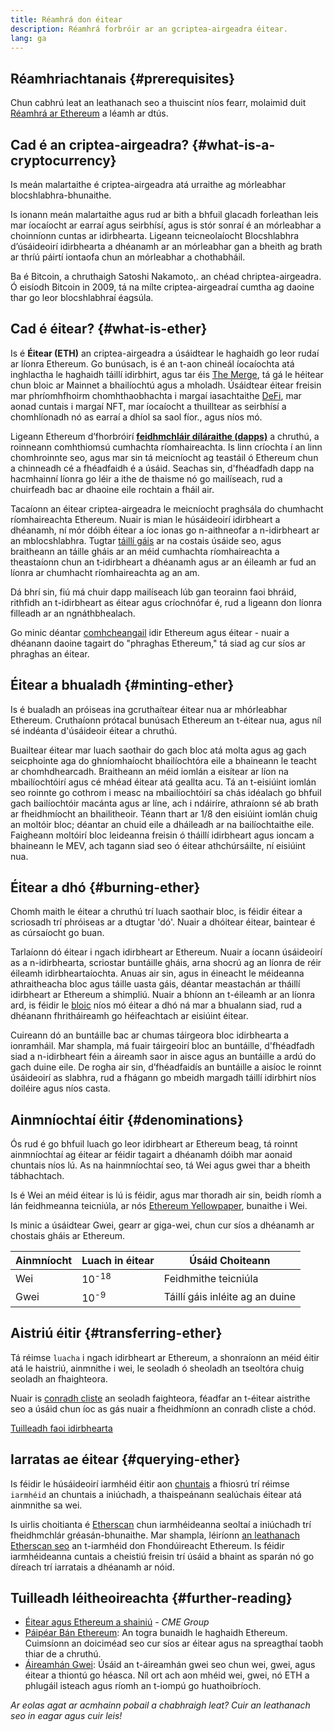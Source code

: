 ```yaml
---
title: Réamhrá don éitear
description: Réamhrá forbróir ar an gcriptea-airgeadra éitear.
lang: ga
---
```


## Réamhriachtanais {#prerequisites}

Chun cabhrú leat an leathanach seo a thuiscint níos fearr, molaimid duit [Réamhrá ar Ethereum](/developers/docs/intro-to-ethereum/) a léamh ar dtús.

## Cad é an criptea-airgeadra? {#what-is-a-cryptocurrency}

Is meán malartaithe é criptea-airgeadra atá urraithe ag mórleabhar blocshlabhra-bhunaithe.

Is ionann meán malartaithe agus rud ar bith a bhfuil glacadh forleathan leis mar íocaíocht ar earraí agus seirbhísí, agus is stór sonraí é an mórleabhar a choinníonn cuntas ar idirbhearta. Ligeann teicneolaíocht Blocshlabhra d’úsáideoirí idirbhearta a dhéanamh ar an mórleabhar gan a bheith ag brath ar thríú páirtí iontaofa chun an mórleabhar a chothabháil.

Ba é Bitcoin, a chruthaigh Satoshi Nakamoto,. an chéad chriptea-airgeadra. Ó eisíodh Bitcoin in 2009, tá na mílte criptea-airgeadraí cumtha ag daoine thar go leor blocshlabhraí éagsúla.

## Cad é éitear? {#what-is-ether}

Is é **Éitear (ETH)** an criptea-airgeadra a úsáidtear le haghaidh go leor rudaí ar líonra Ethereum. Go bunúsach, is é an t-aon chineál íocaíochta atá inghlactha le haghaidh táillí idirbhirt, agus tar éis [The Merge](/roadmap/merge), tá gá le héitear chun bloic ar Mainnet a bhailíochtú agus a mholadh. Úsáidtear éitear freisin mar phríomhfhoirm chomhthaobhachta i margaí iasachtaithe [DeFi](/defi), mar aonad cuntais i margaí NFT, mar íocaíocht a thuilltear as seirbhísí a chomhlíonadh nó as earraí a dhíol sa saol fíor., agus níos mó.

Ligeann Ethereum d’fhorbróirí [**feidhmchláir díláraithe (dapps)**](/developers/docs/dapps) a chruthú, a roinneann comhthiomsú cumhachta ríomhaireachta. Is linn críochta í an linn chomhroinnte seo, agus mar sin tá meicníocht ag teastáil ó Ethereum chun a chinneadh cé a fhéadfaidh é a úsáid. Seachas sin, d'fhéadfadh dapp na hacmhainní líonra go léir a ithe de thaisme nó go mailíseach, rud a chuirfeadh bac ar dhaoine eile rochtain a fháil air.

Tacaíonn an éitear criptea-airgeadra le meicníocht praghsála do chumhacht ríomhaireachta Ethereum. Nuair is mian le húsáideoirí idirbheart a dhéanamh, ní mór dóibh éitear a íoc ionas go n-aithneofar a n-idirbheart ar an mblocshlabhra. Tugtar [táillí gáis](/developers/docs/gas/) ar na costais úsáide seo, agus braitheann an táille gháis ar an méid cumhachta ríomhaireachta a theastaíonn chun an t‑idirbheart a dhéanamh agus ar an éileamh ar fud an líonra ar chumhacht ríomhaireachta ag an am.

Dá bhrí sin, fiú má chuir dapp mailíseach lúb gan teorainn faoi bhráid, rithfidh an t-idirbheart as éitear agus críochnófar é, rud a ligeann don líonra filleadh ar an ngnáthbhealach.

Go minic déantar [comhcheangail](https://abcnews.go.com/Business/bitcoin-slumps-week-low-amid-renewed-worries-chinese/story?id=78399845) idir Ethereum agus éitear - nuair a dhéanann daoine tagairt do "phraghas Ethereum," tá siad ag cur síos ar phraghas an éitear.

## Éitear a bhualadh {#minting-ether}

Is é bualadh an próiseas ina gcruthaítear éitear nua ar mhórleabhar Ethereum. Cruthaíonn prótacal bunúsach Ethereum an t-éitear nua, agus níl sé indéanta d'úsáideoir éitear a chruthú.

Buailtear éitear mar luach saothair do gach bloc atá molta agus ag gach seicphointe aga do ghníomhaíocht bhailíochtóra eile a bhaineann le teacht ar chomhdhearcadh. Braitheann an méid iomlán a eisítear ar líon na mbailíochtóirí agus cé mhéad éitear atá geallta acu. Tá an t-eisiúint iomlán seo roinnte go cothrom i measc na mbailíochtóirí sa chás idéalach go bhfuil gach bailíochtóir macánta agus ar líne, ach i ndáiríre, athraíonn sé ab brath ar fheidhmíocht an bhailitheoir. Téann thart ar 1/8 den eisiúint iomlán chuig an moltóir bloc; déantar an chuid eile a dháileadh ar na bailíochtaithe eile. Faigheann moltóirí bloc leideanna freisin ó tháillí idirbheart agus ioncam a bhaineann le MEV, ach tagann siad seo ó éitear athchúrsáilte, ní eisiúint nua.

## Éitear a dhó {#burning-ether}

Chomh maith le éitear a chruthú trí luach saothair bloc, is féidir éitear a scriosadh trí phróiseas ar a dtugtar 'dó'. Nuair a dhóitear éitear, baintear é as cúrsaíocht go buan.

Tarlaíonn dó éitear i ngach idirbheart ar Ethereum. Nuair a íocann úsáideoirí as a n-idirbhearta, scriostar buntáille gháis, arna shocrú ag an líonra de réir éileamh idirbheartaíochta. Anuas air sin, agus in éineacht le méideanna athraitheacha bloc agus táille uasta gáis, déantar meastachán ar tháillí idirbheart ar Ethereum a shimpliú. Nuair a bhíonn an t-éileamh ar an líonra ard, is féidir le [bloic](https://etherscan.io/block/12965263) níos mó éitear a dhó ná mar a bhualann siad, rud a dhéanann fhritháireamh go héifeachtach ar eisiúint éitear.

Cuireann dó an buntáille bac ar chumas táirgeora bloc idirbhearta a ionramháil. Mar shampla, má fuair táirgeoirí bloc an buntáille, d'fhéadfadh siad a n-idirbheart féin a áireamh saor in aisce agus an buntáille a ardú do gach duine eile. De rogha air sin, d’fhéadfaidís an buntáille a aisíoc le roinnt úsáideoirí as slabhra, rud a fhágann go mbeidh margadh táillí idirbhirt níos doiléire agus níos casta.

## Ainmníochtaí éitir {#denominations}

Ós rud é go bhfuil luach go leor idirbheart ar Ethereum beag, tá roinnt ainmníochtaí ag éitear ar féidir tagairt a dhéanamh dóibh mar aonaid chuntais níos lú. As na hainmníochtaí seo, tá Wei agus gwei thar a bheith tábhachtach.

Is é Wei an méid éitear is lú is féidir, agus mar thoradh air sin, beidh ríomh a lán feidhmeanna teicniúla, ar nós [Ethereum Yellowpaper](https://ethereum.github.io/yellowpaper/paper.pdf), bunaithe i Wei.

Is minic a úsáidtear Gwei, gearr ar giga-wei, chun cur síos a dhéanamh ar chostais gháis ar Ethereum.

| Ainmníocht | Luach in éitear  | Úsáid Choiteann                 |
| ---------- | ---------------- | ------------------------------- |
| Wei        | 10<sup>-18</sup> | Feidhmithe teicniúla            |
| Gwei       | 10<sup>-9</sup>  | Táillí gáis inléite ag an duine |

## Aistriú éitir {#transferring-ether}

Tá réimse `luacha` i ngach idirbheart ar Ethereum, a shonraíonn an méid éitir atá le haistriú, ainmnithe i wei, le seoladh ó sheoladh an tseoltóra chuig seoladh an fhaighteora.

Nuair is [conradh cliste](/developers/docs/smart-contracts/) an seoladh faighteora, féadfar an t-éitear aistrithe seo a úsáid chun íoc as gás nuair a fheidhmíonn an conradh cliste a chód.

[Tuilleadh faoi idirbhearta](/developers/docs/transactions/)

## Iarratas ae éitear {#querying-ether}

Is féidir le húsáideoirí iarmhéid éitir aon [chuntais](/developers/docs/accounts/) a fhiosrú trí réimse `iarmhéid` an chuntais a iniúchadh, a thaispeánann sealúchais éitear atá ainmnithe sa wei.

Is uirlis choitianta é [Etherscan](https://etherscan.io) chun iarmhéideanna seoltaí a iniúchadh trí fheidhmchlár gréasán-bhunaithe. Mar shampla, léiríonn [an leathanach Etherscan seo](https://etherscan.io/address/0xde0b295669a9fd93d5f28d9ec85e40f4cb697bae) an t-iarmhéid don Fhondúireacht Ethereum. Is féidir iarmhéideanna cuntais a cheistiú freisin trí úsáid a bhaint as sparán nó go díreach trí iarratais a dhéanamh ar nóid.

## Tuilleadh léitheoireachta {#further-reading}

- [Éitear agus Ethereum a shainiú](https://www.cmegroup.com/education/courses/introduction-to-ether/defining-ether-and-ethereum.html) - _CME Group_
- [Páipéar Bán Ethereum](/whitepaper/): An togra bunaidh le haghaidh Ethereum. Cuimsíonn an doiciméad seo cur síos ar éitear agus na spreagthaí taobh thiar de a chruthú.
- [ Áireamhán Gwei](https://www.alchemy.com/gwei-calculator): Úsáid an t-áireamhán gwei seo chun wei, gwei, agus éitear a thiontú go héasca. Níl ort ach aon mhéid wei, gwei, nó ETH a phlugáil isteach agus ríomh an t-iompú go huathoibríoch.

_Ar eolas agat ar acmhainn pobail a chabhraigh leat? Cuir an leathanach seo in eagar agus cuir leis!_
